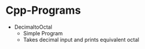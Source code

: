 # Cpp-Programs

 - DecimaltoOctal
	- Simple Program
	- Takes decimal input and prints equivalent octal
